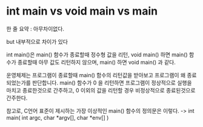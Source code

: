 #  int main  vs  void main  vs  main
한 줄 요약 : 아무차이없다. 

but 내부적으로 차이가 있다

int main()은 main() 함수가 종료할때 정수형 값을 리턴,
void main() 하면 main() 함수가 종료할때 아무 값도 리턴하지 않으며,
main() 하면 void main() 과 같다.

운영체제는 프로그램이 종료할때 main() 함수의 리턴값을 받아보고 프로그램이 왜 종료되었는가를 판단합니다.
main() 함수가 0 을 리턴하면 프로그램이 정상적으로 실행을 마치고 종료한것으로 간주하고, 
0 이외의 값을 리턴할 경우 비정상적으로 종료된것으로 간주한다.

참고로, C언어 표준이 제시하는 가장 이상적인 main() 함수의 정의문은 이렇다.
-> int main( int argc, char *argv[], char *env[] )
